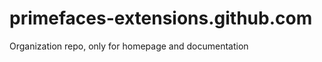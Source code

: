 primefaces-extensions.github.com
================================

Organization repo, only for homepage and documentation